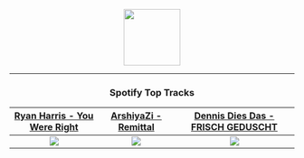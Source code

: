 <p align="center">
  <a href="https://www.tobiasmichael.de">
    <img src="https://tobiasmichael.de/assets/logo.gif" width="100" height="100"/>
  </a>
</p>

---

<h3 align="center">Spotify Top Tracks</h3>

[Ryan Harris - You Were Right](https://open.spotify.com/track/6ZDbbE1kqpKpunBCkeJgCk)|[ArshiyaZi - Remittal](https://open.spotify.com/track/08y47AO5XuKWbMCsi43QSI)|[Dennis Dies Das - FRISCH GEDUSCHT](https://open.spotify.com/track/3NAXGeb8vc4HxPPJAiWgR2)
:---:|:----:|:----:
<img src="https://i.scdn.co/image/ab67616d00001e02ed6adf11fba1b9e885b56ecc"/>|<img src="https://i.scdn.co/image/ab67616d00001e029ab7a949f5b734c20520ca63"/>|<img src="https://i.scdn.co/image/ab67616d00001e02126368379697613cada392f9"/>